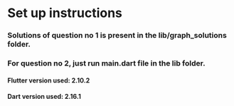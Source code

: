 # Set up instructions

### Solutions of question no 1 is present in the lib/graph_solutions folder.

### For question no 2, just run main.dart file in the lib folder.

#### Flutter version used: 2.10.2

#### Dart version used: 2.16.1
